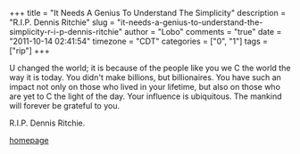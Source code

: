 +++
title = "It Needs A Genius To Understand The Simplicity"
description = "R.I.P. Dennis Ritchie"
slug = "it-needs-a-genius-to-understand-the-simplicity-r-i-p-dennis-ritchie"
author = "Lobo"
comments = "true"
date = "2011-10-14 02:41:54"
timezone = "CDT"
categories = ["0", "1"]
tags = ["rip"]
+++

U changed the world; it is because of the people like you we C the world the way it is today. You didn't make billions, but billionaires. You have such an impact not only on those who lived in your lifetime, but also on those who are yet to C the light of the day. Your influence is ubiquitous. The mankind will forever be grateful to you.

R.I.P. Dennis Ritchie.

[homepage](/index_archive/index_006.html)
